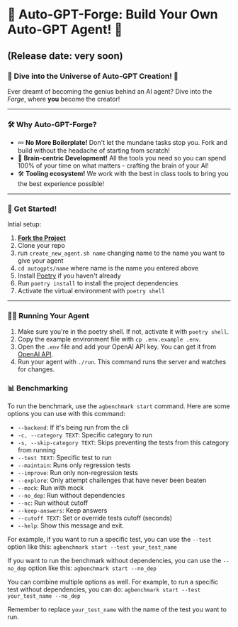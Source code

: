 # 🚀 **Auto-GPT-Forge**: Build Your Own Auto-GPT Agent! 🧠 
## (Release date: very soon)


### 🌌 Dive into the Universe of Auto-GPT Creation! 🌌

Ever dreamt of becoming the genius behind an AI agent? Dive into the *Forge*, where **you** become the creator!

---

### 🛠️ **Why Auto-GPT-Forge?**
- 💤 **No More Boilerplate!** Don't let the mundane tasks stop you. Fork and build without the headache of starting from scratch!
- 🧠 **Brain-centric Development!** All the tools you need so you can spend 100% of your time on what matters - crafting the brain of your AI!
- 🛠️ **Tooling ecosystem!** We work with the best in class tools to bring you the best experience possible!
---

### 🚀 **Get Started!**

Intial setup:
1. **[Fork the Project](https://github.com/Significant-Gravitas/Auto-GPT)**
2. Clone your repo
3. run `create_new_agent.sh name` changing name to the name you want to give your agent
4. `cd autogpts/name` where name is the name you entered above
5. Install [Poetry](https://python-poetry.org/docs/#installation) if you haven't already
6. Run `poetry install` to install the project dependencies
7. Activate the virtual environment with `poetry shell`

---

### 🏃‍♂️ **Running Your Agent**


1. Make sure you're in the poetry shell. If not, activate it with `poetry shell`.
2. Copy the example environment file with `cp .env.example .env`.
3. Open the `.env` file and add your OpenAI API key. You can get it from [OpenAI API](https://platform.openai.com/docs/developer-quickstart/).
4. Run your agent with `./run`. This command runs the server and watches for changes.

### 📊 **Benchmarking**


To run the benchmark, use the `agbenchmark start` command. Here are some options you can use with this command:

- `--backend`: If it's being run from the cli
- `-c, --category TEXT`: Specific category to run
- `-s, --skip-category TEXT`: Skips preventing the tests from this category from running
- `--test TEXT`: Specific test to run
- `--maintain`: Runs only regression tests
- `--improve`: Run only non-regression tests
- `--explore`: Only attempt challenges that have never been beaten
- `--mock`: Run with mock
- `--no_dep`: Run without dependencies
- `--nc`: Run without cutoff
- `--keep-answers`: Keep answers
- `--cutoff TEXT`: Set or override tests cutoff (seconds)
- `--help`: Show this message and exit.

For example, if you want to run a specific test, you can use the `--test` option like this:
`agbenchmark start --test your_test_name`

If you want to run the benchmark without dependencies, you can use the `--no_dep` option like this:
`agbenchmark start --no_dep`

You can combine multiple options as well. For example, to run a specific test without dependencies, you can do:
`agbenchmark start --test your_test_name --no_dep`

Remember to replace `your_test_name` with the name of the test you want to run.
